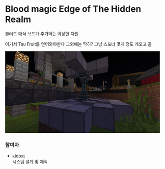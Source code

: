 # Blood magic Edge of The Hidden Realm

블러드 매직 모드가 추가하는 이상한 차원.

여기서 Tau Fruit를 얻어와야한다 그외에는 딱히? 그냥 스포너 몇개 정도 캐오고 끝

![메인](../../asset/systems/bl_edge_of_the_hidden_realm/main.jpg)

### 참여자
<!-- player_desc_open -->
- [kidoxt](../members/kidoxt.md)  
시스템 설계 및 제작
<!-- player_desc_close-->